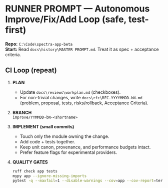 # RUNNER PROMPT — Autonomous Improve/Fix/Add Loop (safe, test-first)

**Repo:** `C:\Code\spectra-app-beta`  
**Start:** Read `docs\history\MASTER PROMPT.md`. Treat it as spec + acceptance criteria.

## CI Loop (repeat)

1) **PLAN**
   - Update `docs\reviews\workplan.md` (checkboxes).
   - For non-trivial changes, write `docs\rfc\RFC-YYYYMMDD-bN.md` (problem, proposal, tests, risks/rollback, Acceptance Criteria).

2) **BRANCH**  
   `improve/YYMMDD-bN-<shortname>`

3) **IMPLEMENT (small commits)**
   - Touch only the module owning the change.
   - Add code + tests together.
   - Keep unit canon, provenance, and performance budgets intact.
   - Prefer feature flags for experimental providers.

4) **QUALITY GATES**
   ```bash
   ruff check app tests
   mypy app --ignore-missing-imports
   pytest -q --maxfail=1 --disable-warnings --cov=app --cov-report=term-missing
